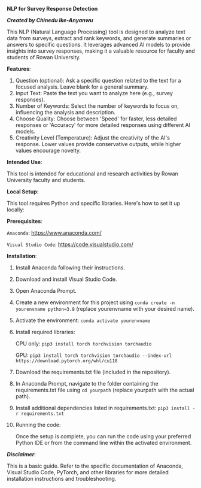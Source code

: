 **NLP for Survey Response Detection**

***Created by Chinedu Ike-Anyanwu***

This NLP (Natural Language Processing) tool is designed to analyze text data from surveys, extract and rank keywords, and generate summaries or answers to specific questions. It leverages advanced AI models to provide insights into survey responses, making it a valuable resource for faculty and students of Rowan University.

**Features**:

1. Question (optional): Ask a specific question related to the text for a focused analysis. Leave blank for a general summary.
2. Input Text: Paste the text you want to analyze here (e.g., survey responses).
3. Number of Keywords: Select the number of keywords to focus on, influencing the analysis and description.
4. Choose Quality: Choose between 'Speed' for faster, less detailed responses or 'Accuracy' for more detailed responses using different AI models.
5. Creativity Level (Temperature): Adjust the creativity of the AI's response. Lower values provide conservative outputs, while higher values encourage novelty.

**Intended Use**:

This tool is intended for educational and research activities by Rowan University faculty and students.

**Local Setup**:

This tool requires Python and specific libraries. Here's how to set it up locally:

**Prerequisites**:

``Anaconda``: https://www.anaconda.com/

``Visual Studio Code``: https://code.visualstudio.com/

**Installation**:

1. Install Anaconda following their instructions.

2. Download and install Visual Studio Code.

3. Open Anaconda Prompt.

4. Create a new environment for this project using ``conda create -n yourenvname python=3.8`` (replace yourenvname with your desired name).

5. Activate the environment: ``conda activate yourenvname``

6. Install required libraries:

    CPU only: ``pip3 install torch torchvision torchaudio``

    GPU: ``pip3 install torch torchvision torchaudio --index-url https://download.pytorch.org/whl/cu118``

7. Download the requirements.txt file (included in the repository).

8. In Anaconda Prompt, navigate to the folder containing the requirements.txt file using ``cd yourpath`` (replace yourpath with the actual path).

9. Install additional dependencies listed in requirements.txt: ``pip3 install -r requirements.txt``

10. Running the code:

    Once the setup is complete, you can run the code using your preferred Python IDE or from the command line within the activated environment.

***Disclaimer***:

This is a basic guide. Refer to the specific documentation of Anaconda, Visual Studio Code, PyTorch, and other libraries for more detailed installation instructions and troubleshooting.
